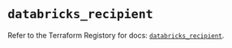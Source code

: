 # `databricks_recipient`

Refer to the Terraform Registory for docs: [`databricks_recipient`](https://registry.terraform.io/providers/databricks/databricks/1.27.0/docs/resources/recipient).
